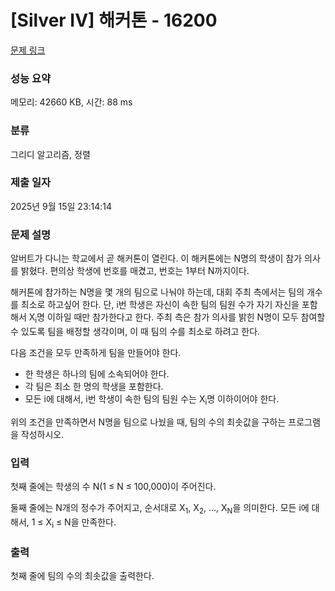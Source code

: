# [Silver IV] 해커톤 - 16200 

[문제 링크](https://www.acmicpc.net/problem/16200) 

### 성능 요약

메모리: 42660 KB, 시간: 88 ms

### 분류

그리디 알고리즘, 정렬

### 제출 일자

2025년 9월 15일 23:14:14

### 문제 설명

<p>알버트가 다니는 학교에서 곧 해커톤이 열린다. 이 해커톤에는 N명의 학생이 참가 의사를 밝혔다. 편의상 학생에 번호를 매겼고, 번호는 1부터 N까지이다. </p>

<p>해커톤에 참가하는 N명을 몇 개의 팀으로 나눠야 하는데, 대회 주최 측에서는 팀의 개수를 최소로 하고싶어 한다. 단, i번 학생은 자신이 속한 팀의 팀원 수가 자기 자신을 포함해서 X<sub>i</sub>명 이하일 때만 참가한다고 한다. 주최 측은 참가 의사를 밝힌 N명이 모두 참여할 수 있도록 팀을 배정할 생각이며, 이 때 팀의 수를 최소로 하려고 한다.</p>

<p>다음 조건을 모두 만족하게 팀을 만들어야 한다.</p>

<ul>
	<li>한 학생은 하나의 팀에 소속되어야 한다.</li>
	<li>각 팀은 최소 한 명의 학생을 포함한다.</li>
	<li>모든 i에 대해서, i번 학생이 속한 팀의 팀원 수는 X<sub>i</sub>명 이하이어야 한다.</li>
</ul>

<p>위의 조건을 만족하면서 N명을 팀으로 나눴을 때, 팀의 수의 최솟값을 구하는 프로그램을 작성하시오.</p>

### 입력 

 <p>첫째 줄에는 학생의 수 N(1 ≤ N ≤ 100,000)이 주어진다.</p>

<p>둘째 줄에는 N개의 정수가 주어지고, 순서대로 X<sub>1</sub>, X<sub>2</sub>, ..., X<sub>N</sub>을 의미한다. 모든 i에 대해서, 1 ≤ X<sub>i</sub> ≤ N을 만족한다.</p>

### 출력 

 <p>첫째 줄에 팀의 수의 최솟값을 출력한다.</p>

